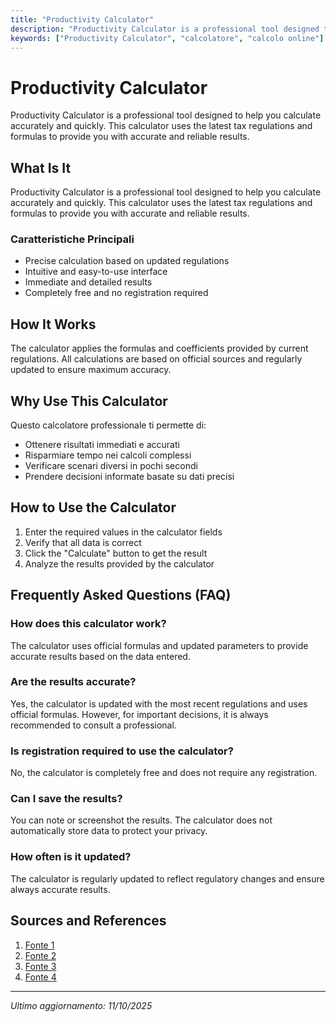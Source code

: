 ```yaml
---
title: "Productivity Calculator"
description: "Productivity Calculator is a professional tool designed to help you calculate accurately and quickly. This calculator uses the latest tax regulations and formulas to provide you with accurate and reliable results."
keywords: ["Productivity Calculator", "calcolatore", "calcolo online"]
---
```


# Productivity Calculator

Productivity Calculator is a professional tool designed to help you calculate accurately and quickly. This calculator uses the latest tax regulations and formulas to provide you with accurate and reliable results.

## What Is It

Productivity Calculator is a professional tool designed to help you calculate accurately and quickly. This calculator uses the latest tax regulations and formulas to provide you with accurate and reliable results.

### Caratteristiche Principali

- Precise calculation based on updated regulations
- Intuitive and easy-to-use interface
- Immediate and detailed results
- Completely free and no registration required

## How It Works

The calculator applies the formulas and coefficients provided by current regulations. All calculations are based on official sources and regularly updated to ensure maximum accuracy.

## Why Use This Calculator

Questo calcolatore professionale ti permette di:

- Ottenere risultati immediati e accurati
- Risparmiare tempo nei calcoli complessi
- Verificare scenari diversi in pochi secondi
- Prendere decisioni informate basate su dati precisi

## How to Use the Calculator

1. Enter the required values in the calculator fields
2. Verify that all data is correct
3. Click the "Calculate" button to get the result
4. Analyze the results provided by the calculator

## Frequently Asked Questions (FAQ)

### How does this calculator work?

The calculator uses official formulas and updated parameters to provide accurate results based on the data entered.

### Are the results accurate?

Yes, the calculator is updated with the most recent regulations and uses official formulas. However, for important decisions, it is always recommended to consult a professional.

### Is registration required to use the calculator?

No, the calculator is completely free and does not require any registration.

### Can I save the results?

You can note or screenshot the results. The calculator does not automatically store data to protect your privacy.

### How often is it updated?

The calculator is regularly updated to reflect regulatory changes and ensure always accurate results.

## Sources and References

1. [Fonte 1](https://janmilosh.github.io/productivity/)
2. [Fonte 2](https://calculator.academy/therapy-productivity-calculator/)
3. [Fonte 3](https://stenovate.com/productivity-calculator/)
4. [Fonte 4](https://www.myotspot.com/best-therapy-productivity-calculator/)

---

*Ultimo aggiornamento: 11/10/2025*
